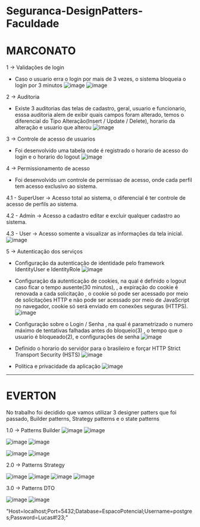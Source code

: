 # Seguranca-DesignPatters-Faculdade

 # MARCONATO

1 -> Validações de login
  - Caso o usuario erra o login por mais de 3 vezes, o sistema bloqueia o login por 3 minutos
   ![image](https://github.com/LucasMatheus144/Seguranca-DesignPatters-Faculdade/assets/79222732/92e0c1a6-f5c4-4bf7-be93-3b2f827ca458)  ![image](https://github.com/LucasMatheus144/Seguranca-DesignPatters-Faculdade/assets/79222732/0b074747-fcbb-4961-8bff-fcf157d4ccd0)


    
2 -> Auditoria
  - Existe 3 auditorias das telas de cadastro, geral, usuario e funcionario, esssa auditoria alem de exibir quais campos foram alterado, temos  o diferencial do Tipo Alteração(Insert / Update / Delete), horario da alteração e usuario que alterou
   ![image](https://github.com/LucasMatheus144/Seguranca-DesignPatters-Faculdade/assets/79222732/a59f3139-98ee-4e18-8c27-b8c45ef7a20c)

3 -> Controle de acesso de usuarios
  - Foi desenvolvido uma tabela onde é registrado o horario de acesso do login e o horario do logout
  ![image](https://github.com/LucasMatheus144/Seguranca-DesignPatters-Faculdade/assets/79222732/37ab4380-ce59-448c-a8df-1f8e02049556)

4 -> Permissionamento de acesso
  - Foi desenvolvido um controle de permissao de acesso, onde cada perfil tem acesso exclusivo ao sistema.
    
   4.1 - SuperUser -> Acesso total ao sistema, o diferencial é ter controle de acesso de perfils ao sistema.
    
   4.2 - Admin -> Acesso a cadastro editar e excluir qualquer cadastro ao sistema.
  
   4.3 - User -> Acesso somente a visualizar as informações da tela inicial.
  ![image](https://github.com/LucasMatheus144/Seguranca-DesignPatters-Faculdade/assets/79222732/86082463-77c4-4427-9ec3-db97bca3c1fd)

5 -> Autenticação dos serviços
  - Configuração da autenticação de identidade pelo framework IdentityUser e IdentityRole
  ![image](https://github.com/LucasMatheus144/Seguranca-DesignPatters-Faculdade/assets/79222732/6e94ff6e-de86-4f41-9fd7-51c201c203cb)

    
  - Configuração da autenticação de cookies, na qual é definido o logout caso ficar o tempo ausente(30 minutos), , a expiração do cookie é renovada a cada solicitação , o cookie só pode ser acessado por meio de solicitações HTTP e não pode ser acessado por meio de JavaScript no navegador, cookie só será enviado em conexões seguras (HTTPS).
  ![image](https://github.com/LucasMatheus144/Seguranca-DesignPatters-Faculdade/assets/79222732/dac5cc11-bcbd-4259-bd83-5b38cc69a085)


  - Configuração sobre o Login / Senha , na qual é parametrizado o numero máximo de tentativas falhadas antes do bloqueio(3) , o tempo que o usuario é bloqueado(2), e configurações de senha
   ![image](https://github.com/LucasMatheus144/Seguranca-DesignPatters-Faculdade/assets/79222732/1d5b2f52-6caf-4cd7-a4c2-3c54d7d25053)

  - Definido o horario do servidor para o brasileiro e forçar HTTP Strict Transport Security (HSTS) 
  ![image](https://github.com/LucasMatheus144/Seguranca-DesignPatters-Faculdade/assets/79222732/7d384992-ebb2-42ac-9488-508a8d62e9dd)

  - Politica e privacidade da aplicação
  ![image](https://github.com/LucasMatheus144/Seguranca-DesignPatters-Faculdade/assets/79222732/69cc0601-3125-42fb-a1bd-43ec97302bd7)

-------------------------------------------------------------------------------------------------------------------------------------------------------------------------------------------------------------------------------------------------------------------------
# EVERTON

No trabalho foi decidido que vamos utilizar 3 designer patters que foi passado, Builder patterns, Strategy patterns e o state patterns

1.0 -> Patterns Builder
![image](https://github.com/LucasMatheus144/Seguranca-DesignPatters-Faculdade/assets/79222732/8281a1f2-3627-42fc-a88e-838a8f9b60ad)
![image](https://github.com/LucasMatheus144/Seguranca-DesignPatters-Faculdade/assets/79222732/2877c57e-f563-4fc9-bae8-3e0f6ef03de5)

![image](https://github.com/LucasMatheus144/Seguranca-DesignPatters-Faculdade/assets/79222732/324b269d-bbac-44d6-a441-4108d6a4af09)
![image](https://github.com/LucasMatheus144/Seguranca-DesignPatters-Faculdade/assets/79222732/90237a5b-ac8f-424e-b107-c9309e674437)

![image](https://github.com/LucasMatheus144/Seguranca-DesignPatters-Faculdade/assets/79222732/db50c8dd-e6de-4893-b28c-3089e7c3fa16)
![image](https://github.com/LucasMatheus144/Seguranca-DesignPatters-Faculdade/assets/79222732/e5131858-a4d2-4cf2-858d-84bf81acea9a)


2.0 -> Patterns Strategy 

![image](https://github.com/LucasMatheus144/Seguranca-DesignPatters-Faculdade/assets/79222732/4fb86872-d502-4c58-9c9e-8965c94222a2)
![image](https://github.com/LucasMatheus144/Seguranca-DesignPatters-Faculdade/assets/79222732/89c5257e-844a-4e53-b148-f73a189ddc96)
![image](https://github.com/LucasMatheus144/Seguranca-DesignPatters-Faculdade/assets/79222732/97021975-adc3-4cfb-a698-42b95b93fbae)
![image](https://github.com/LucasMatheus144/Seguranca-DesignPatters-Faculdade/assets/79222732/c646a81f-346b-4d87-9dfa-e2ffa38811f4)

3.0 -> Patterns DTO

![image](https://github.com/LucasMatheus144/Seguranca-DesignPatters-Faculdade/assets/79222732/16a41e15-1596-494a-b6ae-5ff2c00ae46f)
![image](https://github.com/LucasMatheus144/Seguranca-DesignPatters-Faculdade/assets/79222732/aeebc465-d75a-4100-8201-c6f3ffd96d7a)






"Host=localhost;Port=5432;Database=EspacoPotencial;Username=postgres;Password=Lucas#!23;"



